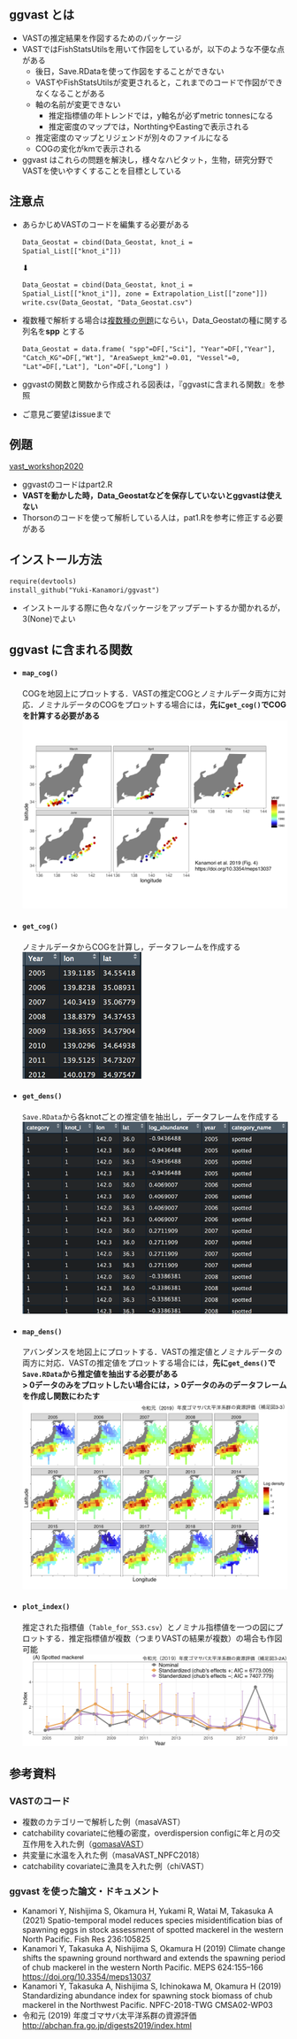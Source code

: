 ## ggvast とは
* VASTの推定結果を作図するためのパッケージ
* VASTではFishStatsUtilsを用いて作図をしているが，以下のような不便な点がある
  * 後日，Save.RDataを使って作図をすることができない
  * VASTやFishStatsUtilsが変更されると，これまでのコードで作図ができなくなることがある
  * 軸の名前が変更できない
    * 推定指標値の年トレンドでは，y軸名が必ずmetric tonnesになる
    * 推定密度のマップでは，NorthtingやEastingで表示される
  * 推定密度のマップとリジェンドが別々のファイルになる
  * COGの変化がkmで表示される    
* ggvast はこれらの問題を解決し，様々なハビタット，生物，研究分野でVASTを使いやすくすることを目標としている

## 注意点
* あらかじめVASTのコードを編集する必要がある
  ```
  Data_Geostat = cbind(Data_Geostat, knot_i = Spatial_List[["knot_i"]])
  ```

  ⬇︎

  ```
  Data_Geostat = cbind(Data_Geostat, knot_i = Spatial_List[["knot_i"]], zone = Extrapolation_List[["zone"]])
  write.csv(Data_Geostat, "Data_Geostat.csv")
  ```
* 複数種で解析する場合は[複数種の例題](https://github.com/James-Thorson-NOAA/VAST/blob/master/deprecated_examples/VAST--multispecies_example.Rmd)にならい，Data_Geostatの種に関する列名を**spp** とする
  ```
  Data_Geostat = data.frame( "spp"=DF[,"Sci"], "Year"=DF[,"Year"], "Catch_KG"=DF[,"Wt"], "AreaSwept_km2"=0.01, "Vessel"=0, "Lat"=DF[,"Lat"], "Lon"=DF[,"Long"] )
  ```


* ggvastの関数と関数から作成される図表は，『ggvastに含まれる関数』を参照
* ご意見ご要望はissueまで

## 例題
[vast_workshop2020](https://github.com/ShotaNishijima/vast_workshop2020/tree/master/ws用のスクリプトとデータ)
* ggvastのコードはpart2.R
* **VASTを動かした時，Data_Geostatなどを保存していないとggvastは使えない** 
* Thorsonのコードを使って解析している人は，pat1.Rを参考に修正する必要がある


## インストール方法
```
require(devtools)
install_github("Yuki-Kanamori/ggvast")
```
* インストールする際に色々なパッケージをアップデートするか聞かれるが，3(None)でよい

## ggvast に含まれる関数
* #### `map_cog()`   
  COGを地図上にプロットする．VASTの推定COGとノミナルデータ両方に対応．ノミナルデータのCOGをプロットする場合には，**先に`get_cog()`でCOGを計算する必要がある**
    ![map_cog](figures/meps_fig4.png)
* #### `get_cog()`    
  ノミナルデータからCOGを計算し，データフレームを作成する    
    ![get_cog](figures/get_cog.png)
* #### `get_dens()`    
  `Save.RData`から各knotごとの推定値を抽出し，データフレームを作成する
    ![get_dens](figures/get_dens.png)
* #### `map_dens()`    
  アバンダンスを地図上にプロットする．VASTの推定値とノミナルデータの両方に対応．VASTの推定値をプロットする場合には，**先に`get_dens()`で`Save.RData`から推定値を抽出する必要がある**    
  **> 0データのみをプロットしたい場合には，> 0データのみのデータフレームを作成し関数にわたす**
  ![map_dens](figures/stock_asessment_fig33.png)
* #### `plot_index()`    
  推定された指標値（`Table_for_SS3.csv`）とノミナル指標値を一つの図にプロットする．推定指標値が複数（つまりVASTの結果が複数）の場合も作図可能    
  ![plot_index](figures/stock_asessment_fig32.png)

## 参考資料
### VASTのコード
* 複数のカテゴリーで解析した例（masaVAST）
* catchability covariateに他種の密度，overdispersion configに年と月の交互作用を入れた例（[gomasaVAST](https://github.com/Yuki-Kanamori/gomasaVAST)）
* 共変量に水温を入れた例（masaVAST_NPFC2018）
* catchability covariateに漁具を入れた例（chiVAST）

### ggvast を使った論文・ドキュメント
* Kanamori Y, Nishijima S, Okamura H, Yukami R, Watai M, Takasuka A (2021) Spatio-temporal model reduces species misidentification bias of spawning eggs in stock assessment of spotted mackerel in the western North Pacific. Fish Res 236:105825
* Kanamori Y, Takasuka A, Nishijima S, Okamura H (2019) Climate change shifts the spawning ground northward and extends the spawning period of chub mackerel in the western North Pacific. MEPS 624:155–166
https://doi.org/10.3354/meps13037
* Kanamori Y, Takasuka A, Nishijima S, Ichinokawa M, Okamura H (2019) Standardizing abundance index for spawning stock biomass of chub mackerel in the Northwest Pacific. NPFC-2018-TWG CMSA02-WP03
* 令和元 (2019) 年度ゴマサバ太平洋系群の資源評価    
http://abchan.fra.go.jp/digests2019/index.html
